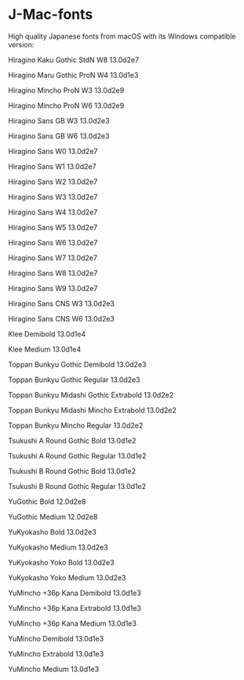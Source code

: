 # J-Mac-fonts

High quality Japanese fonts from macOS with its Windows compatible version:

Hiragino Kaku Gothic StdN W8 13.0d2e7

Hiragino Maru Gothic ProN W4 13.0d1e3

Hiragino Mincho ProN W3 13.0d2e9

Hiragino Mincho ProN W6 13.0d2e9

Hiragino Sans GB W3 13.0d2e3

Hiragino Sans GB W6 13.0d2e3

Hiragino Sans W0 13.0d2e7

Hiragino Sans W1 13.0d2e7

Hiragino Sans W2 13.0d2e7

Hiragino Sans W3 13.0d2e7

Hiragino Sans W4 13.0d2e7

Hiragino Sans W5 13.0d2e7

Hiragino Sans W6 13.0d2e7

Hiragino Sans W7 13.0d2e7

Hiragino Sans W8 13.0d2e7

Hiragino Sans W9 13.0d2e7

Hiragino Sans CNS W3 13.0d2e3

Hiragino Sans CNS W6 13.0d2e3

Klee Demibold 13.0d1e4

Klee Medium 13.0d1e4

Toppan Bunkyu Gothic Demibold 13.0d2e3

Toppan Bunkyu Gothic Regular 13.0d2e3

Toppan Bunkyu Midashi Gothic Extrabold 13.0d2e2

Toppan Bunkyu Midashi Mincho Extrabold 13.0d2e2

Toppan Bunkyu Mincho Regular 13.0d2e2

Tsukushi A Round Gothic Bold 13.0d1e2

Tsukushi A Round Gothic Regular 13.0d1e2

Tsukushi B Round Gothic Bold 13.0d1e2

Tsukushi B Round Gothic Regular 13.0d1e2

YuGothic Bold 12.0d2e8

YuGothic Medium 12.0d2e8

YuKyokasho Bold 13.0d2e3

YuKyokasho Medium 13.0d2e3

YuKyokasho Yoko Bold 13.0d2e3

YuKyokasho Yoko Medium 13.0d2e3

YuMincho +36p Kana Demibold 13.0d1e3

YuMincho +36p Kana Extrabold 13.0d1e3

YuMincho +36p Kana Medium 13.0d1e3

YuMincho Demibold 13.0d1e3

YuMincho Extrabold 13.0d1e3

YuMincho Medium 13.0d1e3
